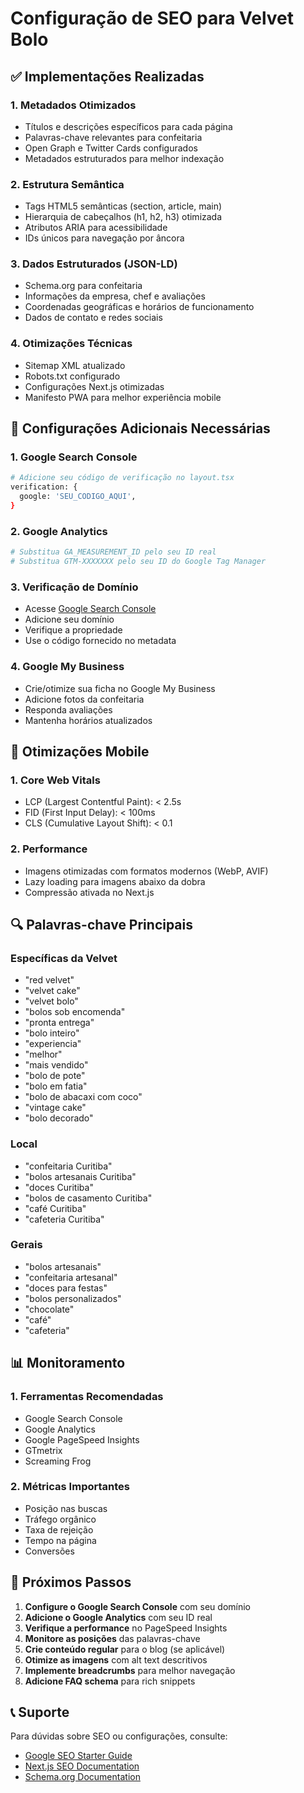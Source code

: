 # Configuração de SEO para Velvet Bolo

## ✅ Implementações Realizadas

### 1. Metadados Otimizados

- Títulos e descrições específicos para cada página
- Palavras-chave relevantes para confeitaria
- Open Graph e Twitter Cards configurados
- Metadados estruturados para melhor indexação

### 2. Estrutura Semântica

- Tags HTML5 semânticas (section, article, main)
- Hierarquia de cabeçalhos (h1, h2, h3) otimizada
- Atributos ARIA para acessibilidade
- IDs únicos para navegação por âncora

### 3. Dados Estruturados (JSON-LD)

- Schema.org para confeitaria
- Informações da empresa, chef e avaliações
- Coordenadas geográficas e horários de funcionamento
- Dados de contato e redes sociais

### 4. Otimizações Técnicas

- Sitemap XML atualizado
- Robots.txt configurado
- Configurações Next.js otimizadas
- Manifesto PWA para melhor experiência mobile

## 🔧 Configurações Adicionais Necessárias

### 1. Google Search Console

```bash
# Adicione seu código de verificação no layout.tsx
verification: {
  google: 'SEU_CODIGO_AQUI',
}
```

### 2. Google Analytics

```bash
# Substitua GA_MEASUREMENT_ID pelo seu ID real
# Substitua GTM-XXXXXXX pelo seu ID do Google Tag Manager
```

### 3. Verificação de Domínio

- Acesse [Google Search Console](https://search.google.com/search-console)
- Adicione seu domínio
- Verifique a propriedade
- Use o código fornecido no metadata

### 4. Google My Business

- Crie/otimize sua ficha no Google My Business
- Adicione fotos da confeitaria
- Responda avaliações
- Mantenha horários atualizados

## 📱 Otimizações Mobile

### 1. Core Web Vitals

- LCP (Largest Contentful Paint): < 2.5s
- FID (First Input Delay): < 100ms
- CLS (Cumulative Layout Shift): < 0.1

### 2. Performance

- Imagens otimizadas com formatos modernos (WebP, AVIF)
- Lazy loading para imagens abaixo da dobra
- Compressão ativada no Next.js

## 🔍 Palavras-chave Principais

### Específicas da Velvet

- "red velvet"
- "velvet cake"
- "velvet bolo"
- "bolos sob encomenda"
- "pronta entrega"
- "bolo inteiro"
- "experiencia"
- "melhor"
- "mais vendido"
- "bolo de pote"
- "bolo em fatia"
- "bolo de abacaxi com coco"
- "vintage cake"
- "bolo decorado"

### Local

- "confeitaria Curitiba"
- "bolos artesanais Curitiba"
- "doces Curitiba"
- "bolos de casamento Curitiba"
- "café Curitiba"
- "cafeteria Curitiba"

### Gerais

- "bolos artesanais"
- "confeitaria artesanal"
- "doces para festas"
- "bolos personalizados"
- "chocolate"
- "café"
- "cafeteria"

## 📊 Monitoramento

### 1. Ferramentas Recomendadas

- Google Search Console
- Google Analytics
- Google PageSpeed Insights
- GTmetrix
- Screaming Frog

### 2. Métricas Importantes

- Posição nas buscas
- Tráfego orgânico
- Taxa de rejeição
- Tempo na página
- Conversões

## 🚀 Próximos Passos

1. **Configure o Google Search Console** com seu domínio
2. **Adicione o Google Analytics** com seu ID real
3. **Verifique a performance** no PageSpeed Insights
4. **Monitore as posições** das palavras-chave
5. **Crie conteúdo regular** para o blog (se aplicável)
6. **Otimize as imagens** com alt text descritivos
7. **Implemente breadcrumbs** para melhor navegação
8. **Adicione FAQ schema** para rich snippets

## 📞 Suporte

Para dúvidas sobre SEO ou configurações, consulte:

- [Google SEO Starter Guide](https://developers.google.com/search/docs/beginner/seo-starter-guide)
- [Next.js SEO Documentation](https://nextjs.org/learn/seo/introduction-to-seo)
- [Schema.org Documentation](https://schema.org/docs/full.html)
